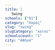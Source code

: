```yaml
---
title: |
   Swing
schools: ["91"]
category: "Χορός"
slug: "swing"
slugCategory: "xoros"
schoolscount: "1"
city: "Αθήνα"
---
```



